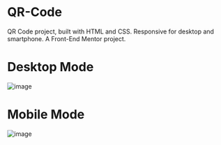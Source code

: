 # QR-Code
QR Code project, built with HTML and CSS. Responsive for desktop and smartphone. A Front-End Mentor project.

# Desktop Mode
![image](https://user-images.githubusercontent.com/88467676/212898353-80008521-6938-41dd-a001-ec3b2a2d671f.png)

# Mobile Mode
![image](https://user-images.githubusercontent.com/88467676/212898486-48de17f2-cc8b-47a6-8bde-f19f9822bc51.png)
